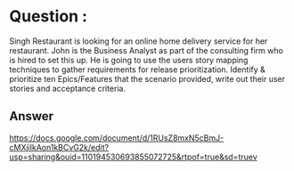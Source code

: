 
# Question :

Singh Restaurant is looking for an online home delivery service for her restaurant. John is the Business Analyst as part of the consulting firm who is hired to set this up. He is going to use the users story mapping techniques to gather requirements for release prioritization. Identify & prioritize ten Epics/Features that the scenario provided, write out their user stories and acceptance criteria.

## Answer

https://docs.google.com/document/d/1RUsZ8mxN5cBmJ-cMXjiIkAon1kBCvG2k/edit?usp=sharing&ouid=110194530693855072725&rtpof=true&sd=truev

